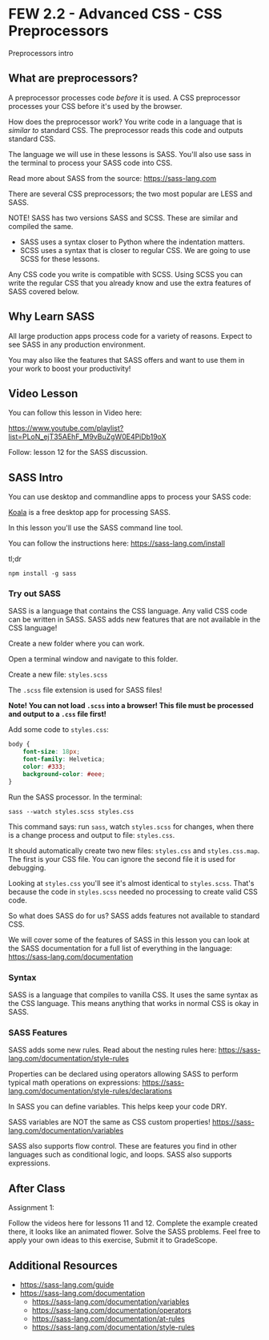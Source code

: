 # FEW 2.2 - Advanced CSS - CSS Preprocessors

Preprocessors intro

<!-- ## Review

```HTML
<div class="product">
	<div class="price">9</div>
</div>
```

Given the markup above make it look like the picture below using only CSS! 

![challenge 12](images/class-12-challenge.png)

Hints: 

- The box is `100px` by `100px`
- The circle is `30px` by `30px`;
- Use `relative` and `absolute` position to position the circle
- Use `::before` to add the `$` -->

## What are preprocessors?

A preprocessor processes code *before* it is used. A CSS preprocessor processes your CSS before it's used by the browser. 

How does the preprocessor work? You write code in a language that is *similar to* standard CSS. The preprocessor reads this code and outputs standard CSS. 

The language we will use in these lessons is SASS. You'll also use sass in the terminal to process your SASS code into CSS. 

Read more about SASS from the source: https://sass-lang.com

There are several CSS preprocessors; the two most popular are LESS and SASS. 

NOTE! SASS has two versions SASS and SCSS. These are similar and compiled the same. 
- SASS uses a syntax closer to Python where the indentation matters. 
- SCSS uses a syntax that is closer to regular CSS. 
We are going to use SCSS for these lessons. 

Any CSS code you write is compatible with SCSS. Using SCSS you can write the regular CSS that you already know and use the extra features of SASS covered below. 

## Why Learn SASS

All large production apps process code for a variety of reasons. Expect to see SASS in any production environment. 

You may also like the features that SASS offers and want to use them in your work to boost your productivity! 

## Video Lesson

You can follow this lesson in Video here: 

https://www.youtube.com/playlist?list=PLoN_ejT35AEhF_M9vBuZgW0E4PiDb19oX

Follow: lesson 12 for the SASS discussion.

## SASS Intro

You can use desktop and commandline apps to process your SASS code:

[Koala](http://koala-app.com) is a free desktop app for processing SASS. 

In this lesson you'll use the SASS command line tool. 

You can follow the instructions here: https://sass-lang.com/install

tl;dr 

```
npm install -g sass
```

### Try out SASS

SASS is a language that contains the CSS language. Any valid CSS code can be written in SASS. SASS adds new features that are not available in the CSS language! 

Create a new folder where you can work.

Open a terminal window and navigate to this folder. 

Create a new file: `styles.scss`

The `.scss` file extension is used for SASS files! 

**Note! You can not load `.scss` into a browser! This file must be processed and output to a `.css` file first!**

Add some code to `styles.css`:

```SCSS
body {
	font-size: 18px;
	font-family: Helvetica;
	color: #333;
	background-color: #eee;
}
```

Run the SASS processor. In the terminal: 

```
sass --watch styles.scss styles.css
```

This command says: run `sass`, watch `styles.scss` for changes, when there is a change process and output to file: `styles.css`. 

It should automatically create two new files: `styles.css` and `styles.css.map`. The first is your CSS file. You can ignore the second file it is used for debugging. 

Looking at `styles.css` you'll see it's almost identical to `styles.scss`. That's because the code in `styles.scss` needed no processing to create valid CSS code. 

So what does SASS do for us? SASS adds features not available to standard CSS. 

We will cover some of the features of SASS in this lesson you can look at the SASS documentation for a full list of everything in the language: https://sass-lang.com/documentation

### Syntax

SASS is a language that compiles to vanilla CSS. It uses the same syntax as the CSS language. This means anything that works in normal CSS is okay in SASS. 

### SASS Features

SASS adds some new rules. 
Read about the nesting rules here: https://sass-lang.com/documentation/style-rules

Properties can be declared using operators allowing SASS to perform typical math operations on expressions: https://sass-lang.com/documentation/style-rules/declarations

In SASS you can define variables. This helps keep your code DRY. 

SASS variables are NOT the same as CSS custom properties! https://sass-lang.com/documentation/variables

SASS also supports flow control. These are features you find in other languages such as conditional logic, and loops. SASS also supports expressions. 

## After Class

Assignment 1: 

Follow the videos here for lessons 11 and 12. Complete the example created there, it looks like an animated flower. Solve the SASS problems. Feel free to apply your own ideas to this exercise, Submit it to GradeScope.  

## Additional Resources

- https://sass-lang.com/guide
- https://sass-lang.com/documentation
	- https://sass-lang.com/documentation/variables
	- https://sass-lang.com/documentation/operators
	- https://sass-lang.com/documentation/at-rules
	- https://sass-lang.com/documentation/style-rules


<!-- ## Minute-by-Minute [OPTIONAL]

| **Elapsed** | **Time**  | **Activity**              |
| ----------- | --------- | ------------------------- |
| 0:00        | 0:05      | Objectives                |
| 0:05        | 0:15      | Overview                  |
| 0:20        | 0:45      | In Class Activity I       |
| 1:05        | 0:10      | BREAK                     |
| 1:15        | 0:45      | In Class Activity II      |
| TOTAL       | 2:00      |                           | -->
